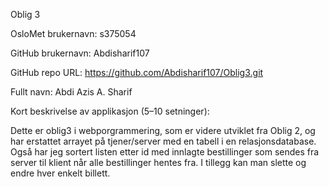 Oblig 3

OsloMet brukernavn: s375054

GitHub brukernavn: Abdisharif107

GitHub repo URL: https://github.com/Abdisharif107/Oblig3.git

Fullt navn: Abdi Azis A. Sharif

Kort beskrivelse av applikasjon (5–10 setninger): 

Dette er oblig3 i webporgrammering, som er videre utviklet fra Oblig 2, og har erstattet arrayet på tjener/server med en tabell i en relasjonsdatabase. 
Også har jeg sortert listen etter id med innlagte bestillinger som sendes fra server til klient når alle bestillinger hentes fra. I tillegg kan man slette og endre hver enkelt billett.
